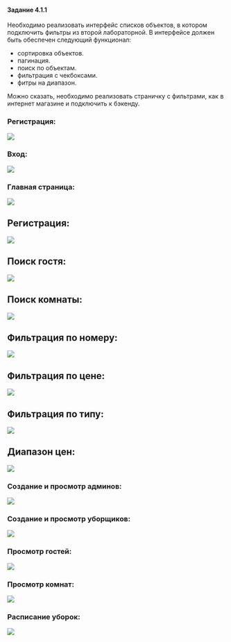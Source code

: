 #### Задание 4.1.1

Необходимо реализовать интерфейс списков объектов, в котором подключить фильтры из второй лабораторной. В интерфейсе должен быть обеспечен следующий функционал:

- сортировка объектов.
- пагинация.
- поиск по объектам.
- фильтрация с чекбоксами.
- фитры на диапазон.

Можно сказать, необходимо реализовать страничку с фильтрами, как в интернет магазине и подключить к бэкенду.

### Регистрация:
![](imgs/registration.png)

### Вход:
![](imgs/log_in.png)

### Главная страница: 

![](imgs/home_page.png)

## Регистрация:
![](imgs/registration.png)

## Поиск гостя:
![](imgs/guest_search.png)

## Поиск комнаты:
![](imgs/room_search.png)

## Фильтрация по номеру:
![](imgs/sort_number.png)

## Фильтрация по цене:
![](imgs/sort_price.png)

## Фильтрация по типу:
![](imgs/sort_room_type.png)

## Диапазон цен:
![](imgs/sort_type_price.png)

### Создание и просмотр админов:
![](imgs/add_admin.png)

### Создание и просмотр уборщиков:
![](imgs/add_cleaner.png)

### Просмотр гостей:
![](imgs/front_guests.png)

### Просмотр комнат:
![](imgs/front_rooms.png)

### Расписание уборок:
![](imgs/front_cleanings.png)